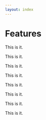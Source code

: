 ```yaml
---
layout: index
---
```


# Features

This is it.

This is it.

This is it.

This is it.

This is it.

This is it.

This is it.

This is it.